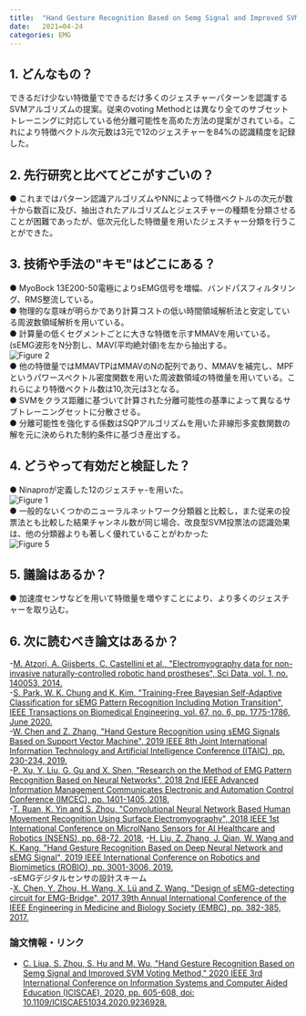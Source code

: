```yaml
---
title:  "Hand Gesture Recognition Based on Semg Signal and Improved SVM Voting Method"
date:   2021=04-24
categories: EMG
---
```


## 1. どんなもの？
  できるだけ少ない特徴量でできるだけ多くのジェスチャーパターンを認識するSVMアルゴリズムの提案。従来のvoting Methodとは異なり全てのサブセットトレーニングに対応している他分離可能性を高めた方法の提案がされている。これにより特徴ベクトル次元数は3元で12のジェスチャーを84%の認識精度を記録した。  
## 2. 先行研究と比べてどこがすごいの？
 ● これまではパターン認識アルゴリズムやNNによって特徴ベクトルの次元が数十から数百に及び、抽出されたアルゴリズムとジェスチャーの種類を分類させることが困難であったが、低次元化した特徴量を用いたジェスチャー分類を行うことができた。  
## 3. 技術や手法の"キモ"はどこにある？
 ● MyoBock 13E200-50電極によりsEMG信号を増幅、バンドパスフィルタリング、RMS整流している。  
 ● 物理的な意味が明らかであり計算コストの低い時間領域解析法と安定している周波数領域解析を用いている。  
 ● 計算量の低くセグメントごとに大きな特徴を示すMMAVを用いている。(sEMG波形をN分割し、MAV(平均絶対値)を左から抽出する。  
 ![Figure 2](https://github.com/takutosoeda/paper-survey/blob/main/img/Hand%20Gesture%20Recognition%20Based%20on%20Semg%20Signal%20and%20Improved%20SVM%20Voting%20Method/figure2.gif?raw=true)  
 ● 他の特徴量ではMMAVTPはMMAVのNの配列であり、MMAVを補完し、MPFというパワースペクトル密度関数を用いた周波数領域の特徴量を用いている。これらにより特徴ベクトル数は10,次元は3となる。  
 ● SVMをクラス距離に基づいて計算された分離可能性の基準によって異なるサブトレーニングセットに分散させる。  
 ● 分離可能性を強化する係数はSQPアルゴリズムを用いた非線形多変数関数の解を元に決められた制約条件に基づき産出する。  

## 4. どうやって有効だと検証した？
 ● Ninaproが定義した12のジェスチャ-を用いた。  
 ![Figure 1](https://github.com/takutosoeda/paper-survey/blob/main/img/Hand%20Gesture%20Recognition%20Based%20on%20Semg%20Signal%20and%20Improved%20SVM%20Voting%20Method/figure1.gif?raw=true)  
 ● 一般的ないくつかのニューラルネットワーク分類器と比較し，また従来の投票法とも比較した結果チャンネル数が同じ場合、改良型SVM投票法の認識効果は、他の分類器よりも著しく優れていることがわかった  
 ![Figure 5](https://github.com/takutosoeda/paper-survey/blob/main/img/Hand%20Gesture%20Recognition%20Based%20on%20Semg%20Signal%20and%20Improved%20SVM%20Voting%20Method/figure5.gif?raw=true)  

## 5. 議論はあるか？
 ● 加速度センサなどを用いて特徴量を増やすことにより、より多くのジェスチャーを取り込む。
## 6. 次に読むべき論文はあるか？
 -[M. Atzori, A. Gijsberts, C. Castellini et al., "Electromyography data for non-invasive naturally-controlled robotic hand prostheses", Sci Data, vol. 1, no. 140053, 2014.](https://www.nature.com/articles/sdata201453)  
 -[S. Park, W. K. Chung and K. Kim, "Training-Free Bayesian Self-Adaptive Classification for sEMG Pattern Recognition Including Motion Transition", IEEE Transactions on Biomedical Engineering, vol. 67, no. 6, pp. 1775-1786, June 2020.](https://ieeexplore.ieee.org/document/8867968)  
 -[W. Chen and Z. Zhang, "Hand Gesture Recognition using sEMG Signals Based on Support Vector Machine", 2019 IEEE 8th Joint International Information Technology and Artificial Intelligence Conference (ITAIC), pp. 230-234, 2019.](https://ieeexplore.ieee.org/document/8785542)  
 -[P. Xu, Y. Liu, G. Gu and X. Shen, "Research on the Method of EMG Pattern Recognition Based on Neural Networks", 2018 2nd IEEE Advanced Information Management Communicates Electronic and Automation Control Conference (IMCEC), pp. 1401-1405, 2018.](https://ieeexplore.ieee.org/document/8469432)  
 -[T. Ruan, K. Yin and S. Zhou, "Convolutional Neural Network Based Human Movement Recognition Using Surface Electromyography", 2018 IEEE 1st International Conference on MicrolNano Sensors for AI Healthcare and Robotics (NSENS), pp. 68-72, 2018.](https://ieeexplore.ieee.org/document/8713564)
 -[H. Liu, Z. Zhang, J. Qian, W. Wang and K. Kang, "Hand Gesture Recognition Based on Deep Neural Network and sEMG Signal", 2019 IEEE International Conference on Robotics and Biomimetics (ROBIO), pp. 3001-3006, 2019.](https://ieeexplore.ieee.org/document/8961445)  
 -sEMGデジタルセンサの設計スキーム  
 -[X. Chen, Y. Zhou, H. Wang, X. Lü and Z. Wang, "Design of sEMG-detecting circuit for EMG-Bridge", 2017 39th Annual International Conference of the IEEE Engineering in Medicine and Biology Society (EMBC), pp. 382-385, 2017.](https://ieeexplore.ieee.org/document/8036842)
### 論文情報・リンク

- [C. Liua, S. Zhou, S. Hu and M. Wu, "Hand Gesture Recognition Based on Semg Signal and Improved SVM Voting Method," 2020 IEEE 3rd International Conference on Information Systems and Computer Aided Education (ICISCAE), 2020, pp. 605-608, doi: 10.1109/ICISCAE51034.2020.9236928.](https://ieeexplore.ieee.org/document/9236928)
